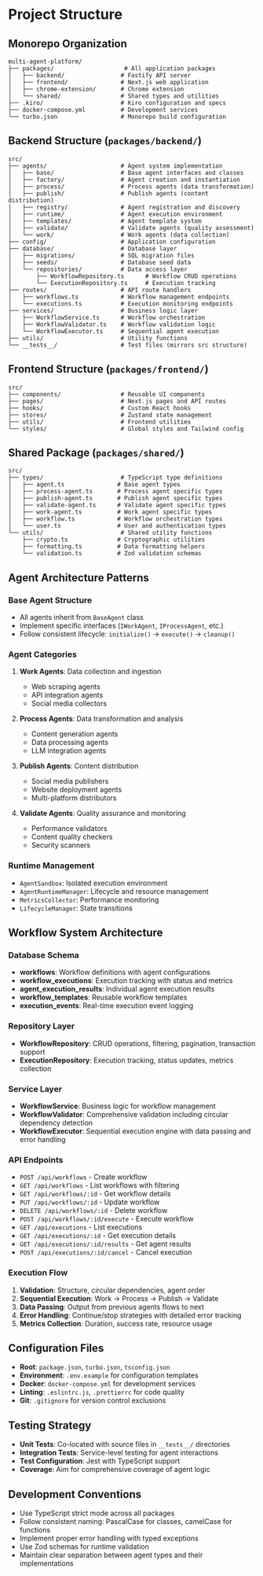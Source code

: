 # Project Structure

## Monorepo Organization

```
multi-agent-platform/
├── packages/                    # All application packages
│   ├── backend/                # Fastify API server
│   ├── frontend/               # Next.js web application
│   ├── chrome-extension/       # Chrome extension
│   └── shared/                 # Shared types and utilities
├── .kiro/                      # Kiro configuration and specs
├── docker-compose.yml          # Development services
└── turbo.json                  # Monorepo build configuration
```

## Backend Structure (`packages/backend/`)

```
src/
├── agents/                     # Agent system implementation
│   ├── base/                   # Base agent interfaces and classes
│   ├── factory/                # Agent creation and instantiation
│   ├── process/                # Process agents (data transformation)
│   ├── publish/                # Publish agents (content distribution)
│   ├── registry/               # Agent registration and discovery
│   ├── runtime/                # Agent execution environment
│   ├── templates/              # Agent template system
│   ├── validate/               # Validate agents (quality assessment)
│   └── work/                   # Work agents (data collection)
├── config/                     # Application configuration
├── database/                   # Database layer
│   ├── migrations/             # SQL migration files
│   ├── seeds/                  # Database seed data
│   └── repositories/           # Data access layer
│       ├── WorkflowRepository.ts      # Workflow CRUD operations
│       └── ExecutionRepository.ts     # Execution tracking
├── routes/                     # API route handlers
│   ├── workflows.ts            # Workflow management endpoints
│   └── executions.ts           # Execution monitoring endpoints
├── services/                   # Business logic layer
│   ├── WorkflowService.ts      # Workflow orchestration
│   ├── WorkflowValidator.ts    # Workflow validation logic
│   └── WorkflowExecutor.ts     # Sequential agent execution
├── utils/                      # Utility functions
└── __tests__/                  # Test files (mirrors src structure)
```

## Frontend Structure (`packages/frontend/`)

```
src/
├── components/                 # Reusable UI components
├── pages/                      # Next.js pages and API routes
├── hooks/                      # Custom React hooks
├── stores/                     # Zustand state management
├── utils/                      # Frontend utilities
└── styles/                     # Global styles and Tailwind config
```

## Shared Package (`packages/shared/`)

```
src/
├── types/                      # TypeScript type definitions
│   ├── agent.ts               # Base agent types
│   ├── process-agent.ts       # Process agent specific types
│   ├── publish-agent.ts       # Publish agent specific types
│   ├── validate-agent.ts      # Validate agent specific types
│   ├── work-agent.ts          # Work agent specific types
│   ├── workflow.ts            # Workflow orchestration types
│   └── user.ts                # User and authentication types
└── utils/                      # Shared utility functions
    ├── crypto.ts              # Cryptographic utilities
    ├── formatting.ts          # Data formatting helpers
    └── validation.ts          # Zod validation schemas
```

## Agent Architecture Patterns

### Base Agent Structure
- All agents inherit from `BaseAgent` class
- Implement specific interfaces (`IWorkAgent`, `IProcessAgent`, etc.)
- Follow consistent lifecycle: `initialize()` → `execute()` → `cleanup()`

### Agent Categories
1. **Work Agents**: Data collection and ingestion
   - Web scraping agents
   - API integration agents
   - Social media collectors

2. **Process Agents**: Data transformation and analysis
   - Content generation agents
   - Data processing agents
   - LLM integration agents

3. **Publish Agents**: Content distribution
   - Social media publishers
   - Website deployment agents
   - Multi-platform distributors

4. **Validate Agents**: Quality assurance and monitoring
   - Performance validators
   - Content quality checkers
   - Security scanners

### Runtime Management
- `AgentSandbox`: Isolated execution environment
- `AgentRuntimeManager`: Lifecycle and resource management
- `MetricsCollector`: Performance monitoring
- `LifecycleManager`: State transitions

## Workflow System Architecture

### Database Schema
- **workflows**: Workflow definitions with agent configurations
- **workflow_executions**: Execution tracking with status and metrics
- **agent_execution_results**: Individual agent execution results
- **workflow_templates**: Reusable workflow templates
- **execution_events**: Real-time execution event logging

### Repository Layer
- **WorkflowRepository**: CRUD operations, filtering, pagination, transaction support
- **ExecutionRepository**: Execution tracking, status updates, metrics collection

### Service Layer
- **WorkflowService**: Business logic for workflow management
- **WorkflowValidator**: Comprehensive validation including circular dependency detection
- **WorkflowExecutor**: Sequential execution engine with data passing and error handling

### API Endpoints
- `POST /api/workflows` - Create workflow
- `GET /api/workflows` - List workflows with filtering
- `GET /api/workflows/:id` - Get workflow details
- `PUT /api/workflows/:id` - Update workflow
- `DELETE /api/workflows/:id` - Delete workflow
- `POST /api/workflows/:id/execute` - Execute workflow
- `GET /api/executions` - List executions
- `GET /api/executions/:id` - Get execution details
- `GET /api/executions/:id/results` - Get agent results
- `POST /api/executions/:id/cancel` - Cancel execution

### Execution Flow
1. **Validation**: Structure, circular dependencies, agent order
2. **Sequential Execution**: Work → Process → Publish → Validate
3. **Data Passing**: Output from previous agents flows to next
4. **Error Handling**: Continue/stop strategies with detailed error tracking
5. **Metrics Collection**: Duration, success rate, resource usage

## Configuration Files

- **Root**: `package.json`, `turbo.json`, `tsconfig.json`
- **Environment**: `.env.example` for configuration templates
- **Docker**: `docker-compose.yml` for development services
- **Linting**: `.eslintrc.js`, `.prettierrc` for code quality
- **Git**: `.gitignore` for version control exclusions

## Testing Strategy

- **Unit Tests**: Co-located with source files in `__tests__/` directories
- **Integration Tests**: Service-level testing for agent interactions
- **Test Configuration**: Jest with TypeScript support
- **Coverage**: Aim for comprehensive coverage of agent logic

## Development Conventions

- Use TypeScript strict mode across all packages
- Follow consistent naming: PascalCase for classes, camelCase for functions
- Implement proper error handling with typed exceptions
- Use Zod schemas for runtime validation
- Maintain clear separation between agent types and their implementations